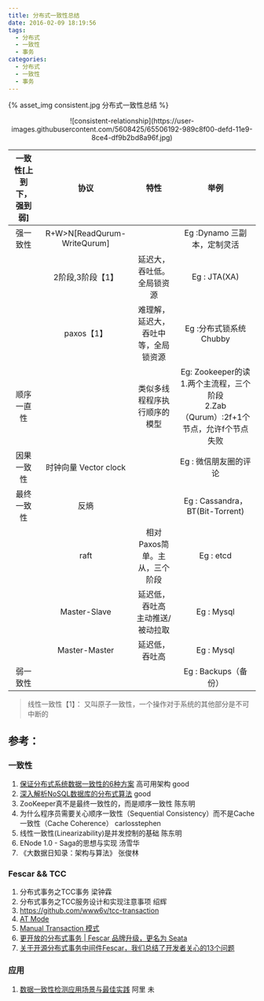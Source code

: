 ```yaml
---
title: 分布式一致性总结
date: 2016-02-09 18:19:56
tags:
  - 分布式
  - 一致性
  - 事务
categories: 
  - 分布式
  - 一致性    
  - 事务
---
```


<p></p>
<!-- more -->

{% asset_img  consistent.jpg  分布式一致性总结 %}

<div style="text-align: center;">
![consistent-relationship](https://user-images.githubusercontent.com/5608425/65506192-989c8f00-defd-11e9-8ce4-df9b2bd8a96f.jpg)
</div>

一致性[上到下，强到弱]|协议|特性|举例
:-:|:-:|:-:|:-:
强一致性|R+W>N[ReadQurum-WriteQurum]||Eg :Dynamo 三副本，定制灵活
       |2阶段,3阶段【1】| 延迟大，吞吐低。全局锁资源|Eg : JTA(XA)
       |paxos【1】|难理解，延迟大，吞吐中等，全局锁资源|Eg :分布式锁系统Chubby			
顺序一直性| |类似多线程程序执行顺序的模型| 	Eg: Zookeeper的读 <br>1.两个主流程，三个阶段 <br> 2.Zab（Qurum）:2f+1个节点，允许f个节点失败
因果一致性|时钟向量 Vector clock ||Eg : 微信朋友圈的评论
最终一致性|反熵||Eg : Cassandra， BT(Bit-Torrent)
         |raft|相对Paxos简单。主从，三个阶段|Eg : etcd
         |Master-Slave|延迟低，吞吐高<br>主动推送/被动拉取|Eg : Mysql 
         |Master-Master|延迟低，吞吐高|Eg : Mysql	
弱一致性|||Eg : Backups（备份）


	

> 线性一致性【1】： 又叫原子一致性，一个操作对于系统的其他部分是不可中断的	
	  
	

## 参考：

### 一致性
1. [保证分布式系统数据一致性的6种方案](https://weibo.com/ttarticle/p/show?id=2309403965965003062676)  高可用架构  good
2. [深入解析NoSQL数据库的分布式算法](https://www.csdn.net/article/2015-01-30/2823782)   good
3. ZooKeeper真不是最终一致性的，而是顺序一致性 陈东明
4. 为什么程序员需要关心顺序一致性（Sequential Consistency）而不是Cache一致性（Cache Coherence） carlosstephen
5. 线性一致性(Linearizability)是并发控制的基础 陈东明
6. ENode 1.0 - Saga的思想与实现 汤雪华
7. 《大数据日知录：架构与算法》 张俊林


### Fescar && TCC
1. 分布式事务之TCC事务 梁钟霖
2. 分布式事务之TCC服务设计和实现注意事项 绍辉
3. https://github.com/www6v/tcc-transaction
4. [AT Mode](https://github.com/seata/seata/wiki/AT-Mode)
5. [Manual Transaction 模式](https://github.com/seata/seata/wiki/MT-Mode)
6. [更开放的分布式事务 | Fescar 品牌升级，更名为 Seata](https://mp.weixin.qq.com/s/S0touTyVWfolEqgFaAjLxg)
7. [关于开源分布式事务中间件Fescar，我们总结了开发者关心的13个问题](https://mp.weixin.qq.com/s/XTCZEZdmToWrETbR1GtR4g)

### 应用
1. [数据一致性检测应用场景与最佳实践](https://github.com/StabilityMan/StabilityGuide/blob/master/docs/processing/lostprevention/%E6%95%B0%E6%8D%AE%E4%B8%80%E8%87%B4%E6%80%A7%E6%A3%80%E6%B5%8B%E5%BA%94%E7%94%A8%E5%9C%BA%E6%99%AF%E4%B8%8E%E6%9C%80%E4%BD%B3%E5%AE%9E%E8%B7%B5.md) 阿里 未
